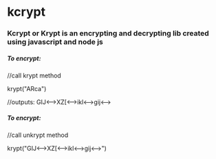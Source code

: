 # kcrypt
<h3>Kcrypt or Krypt is an encrypting and decrypting lib created using javascript and node js</h3>
<h5>To encrypt:</h5>
<p>//call krypt method</p>
<p>krypt("ARca")</p>
<p>//outputs: GIJ<-->XZ[<-->ikl<-->gij<--></p>
  
 <h5>To encrypt:</h5>
<p>//call unkrypt method</p>
<p>krypt("GIJ<-->XZ[<-->ikl<-->gij<-->")</p>


